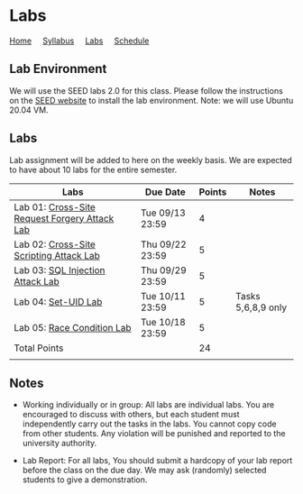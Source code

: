 # Labs

[Home](./index.md) &nbsp;&nbsp;&nbsp; [Syllabus](./syllabus.md)  &nbsp;&nbsp;&nbsp; [Labs](./labs.md) &nbsp;&nbsp;&nbsp; [Schedule](./schedule.md)

## Lab Environment

We will use the SEED labs 2.0 for this class. Please follow the instructions
on the [SEED website](https://seedsecuritylabs.org/labsetup.html) to install
the lab environment. Note: we will use Ubuntu 20.04 VM.

## Labs

Lab assignment will be added to here on the weekly basis. We are expected to have 
about 10 labs for the entire semester. 

| Labs   | Due Date | Points | Notes |
| ---    | ---      | ---    | ---   |
| Lab 01: [Cross-Site Request Forgery Attack Lab](https://seedsecuritylabs.org/Labs_20.04/Web/Web_CSRF_Elgg/) | Tue 09/13 23:59 | 4 |
| Lab 02: [Cross-Site Scripting Attack Lab](https://seedsecuritylabs.org/Labs_20.04/Web/Web_XSS_Elgg/) | Thu 09/22 23:59 | 5 |
| Lab 03: [SQL Injection Attack Lab](https://seedsecuritylabs.org/Labs_20.04/Web/Web_SQL_Injection/) | Thu 09/29 23:59 | 5 |
| Lab 04: [Set-UID Lab](https://seedsecuritylabs.org/Labs_20.04/Software/Environment_Variable_and_SetUID/) | Tue 10/11 23:59 | 5 | Tasks 5,6,8,9 only 
| Lab 05: [Race Condition Lab](https://seedsecuritylabs.org/Labs_20.04/Software/Race_Condition/) | Tue 10/18 23:59 | 5 | 
| Total Points |   | 24 |
|  |   ||

## Notes

 - Working individually or in group: All labs are individual labs. You are 
   encouraged to discuss with others, but each student must independently
   carry out the tasks in the labs. You cannot copy code from other students.
   Any violation will be punished and reported to the university authority.

 - Lab Report: For all labs, You should submit a hardcopy of your lab report
   before the class on the due day. We may ask (randomly) selected students to
   give a demonstration.
